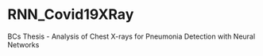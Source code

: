 # RNN_Covid19XRay
BCs Thesis - Analysis of Chest X-rays for Pneumonia Detection with Neural Networks
